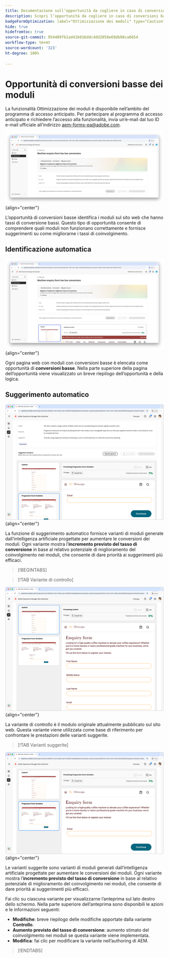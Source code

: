 ```yaml
---
title: Documentazione sull’opportunità da cogliere in caso di conversioni basse
description: Scopri l’opportunità da cogliere in caso di conversioni basse e come utilizzarla per migliorare il coinvolgimento nei moduli nel tuo sito web.
badgeFormOptimization: label="Ottimizzazione dei moduli" type="Caution" url="../../opportunity-types/form-optimization.md" tooltip="Ottimizzazione dei moduli"
hide: true
hidefromtoc: true
source-git-commit: 954409fb1ad41b016ddc4dd2058e69db98ca6654
workflow-type: tm+mt
source-wordcount: '323'
ht-degree: 100%

---
```



# Opportunità di conversioni basse dei moduli

<span class="preview"> La funzionalità Ottimizzazione dei moduli è disponibile nell’ambito del programma di accesso anticipato. Per partecipare al programma di accesso anticipato e richiedere l’accesso alla funzionalità, invia un’e-mail dal tuo ID e-mail ufficiale all’indirizzo aem-forms-ea@adobe.com. </span>

![Opportunità di conversioni basse](./assets/low-conversions/hero.png){align="center"}

L’opportunità di conversioni basse identifica i moduli sul sito web che hanno tassi di conversione bassi. Questo tipo di opportunità consente di comprendere quali moduli non funzionano correttamente e fornisce suggerimenti su come migliorarne i tassi di coinvolgimento.

## Identificazione automatica

![Identificazione automatica delle conversioni basse](./assets/low-conversions/auto-identify.png){align="center"}

Ogni pagina web con moduli con conversioni basse è elencata come opportunità di **conversioni basse**. Nella parte superiore della pagina dell’opportunità viene visualizzato un breve riepilogo dell’opportunità e della logica.

## Suggerimento automatico

![Suggerimento automatico per basse conversioni](./assets/low-conversions/auto-suggest.png){align="center"}

La funzione di suggerimento automatico fornisce varianti di moduli generate dall’intelligenza artificiale progettate per aumentare le conversioni dei moduli. Ogni variante mostra l’**incremento previsto del tasso di conversione** in base al relativo potenziale di miglioramento del coinvolgimento nei moduli, che consente di dare priorità ai suggerimenti più efficaci.

>[!BEGINTABS]

>[!TAB Variante di controllo]

![Varianti di controllo](./assets/low-conversions/control-variation.png){align="center"}

La variante di controllo è il modulo originale attualmente pubblicato sul sito web. Questa variante viene utilizzata come base di riferimento per confrontare le prestazioni delle varianti suggerite.

>[!TAB Varianti suggerite]

![Varianti suggerite](./assets/low-conversions/suggested-variations.png){align="center"}

Le varianti suggerite sono varianti di moduli generati dall’intelligenza artificiale progettate per aumentare le conversioni dei moduli. Ogni variante mostra l’**incremento previsto del tasso di conversione** in base al relativo potenziale di miglioramento del coinvolgimento nei moduli, che consente di dare priorità ai suggerimenti più efficaci.

Fai clic su ciascuna variante per visualizzarne l’anteprima sul lato destro dello schermo. Nella parte superiore dell’anteprima sono disponibili le azioni e le informazioni seguenti:

* **Modifiche**: breve riepilogo delle modifiche apportate dalla variante **Controllo**.
* **Aumento previsto del tasso di conversione**: aumento stimato del coinvolgimento nei moduli se questa variante viene implementata.
* **Modifica**: fai clic per modificare la variante nell’authoring di AEM.

>[!ENDTABS]


<!-- 

## Auto-optimize

[!BADGE Ultimate]{type=Positive tooltip="Ultimate"}

![Auto-optimize low conversions](./assets/low-conversions/auto-optimize.png){align="center"}

Sites Optimizer Ultimate adds the ability to deploy auto-optimization for the issues found by the low conversions opportunity.

>[!BEGINTABS]

>[!TAB Test multiple]


>[!TAB Publish selected]

{{auto-optimize-deploy-optimization-slack}}

>[!TAB Request approval]

{{auto-optimize-request-approval}}

>[!ENDTABS]


-->